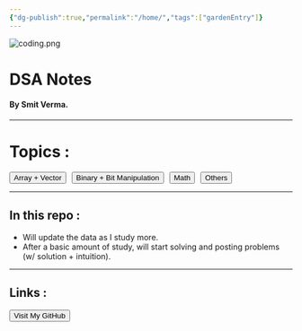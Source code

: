 ```yaml
---
{"dg-publish":true,"permalink":"/home/","tags":["gardenEntry"]}
---
```


![coding.png](/img/user/Attachments/coding.png)
# DSA Notes
#### By Smit Verma.
***
# Topics :

<div style="display: flex; gap: 10px; flex-wrap: wrap;"> 
	<a href="https://dsanotes-bysmit.vercel.app/elementary/array-vector/" target="_blank"> <button>Array + Vector</button> </a>
	<a href="https://dsanotes-bysmit.vercel.app/elementary/binary-bit-manipulation/" target="_blank"> <button>Binary + Bit Manipulation</button> </a>
	<a href="https://dsanotes-bysmit.vercel.app/elementary/math/" target="_blank"> <button>Math</button> </a>
	<a href="https://dsanotes-bysmit.vercel.app/elementary/others/" target="_blank"> <button>Others</button> </a> </div>


***
## In this repo :
- Will update the data as I study more.
- After a basic amount of study, will start solving and posting problems (w/ solution + intuition).
***
## Links :
<a href="https://github.com/smitverma" target="_blank"> <button>Visit My GitHub</button> </a>